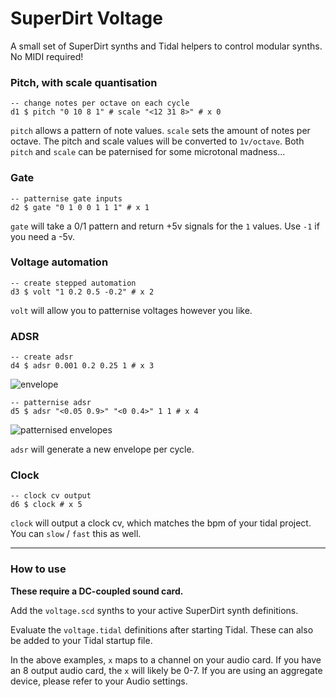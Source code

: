 # SuperDirt Voltage

A small set of SuperDirt synths and Tidal helpers to control modular synths. No MIDI required!

### Pitch, with scale quantisation

```
-- change notes per octave on each cycle
d1 $ pitch "0 10 8 1" # scale "<12 31 8>" # x 0
```

`pitch` allows a pattern of note values. `scale` sets the amount of notes per octave. The pitch and scale values will be converted to `1v/octave`. Both `pitch` and `scale` can be paternised for some microtonal madness...

### Gate

```
-- patternise gate inputs
d2 $ gate "0 1 0 0 1 1 1" # x 1
```

`gate` will take a 0/1 pattern and return +5v signals for the `1` values. Use `-1` if you need a -5v.

### Voltage automation

```
-- create stepped automation
d3 $ volt "1 0.2 0.5 -0.2" # x 2
```

`volt` will allow you to patternise voltages however you like.

### ADSR

```
-- create adsr
d4 $ adsr 0.001 0.2 0.25 1 # x 3
```

![envelope](https://www.dropbox.com/s/rmsxurs03brmsug/envelope.png?raw=1)

```
-- patternise adsr
d5 $ adsr "<0.05 0.9>" "<0 0.4>" 1 1 # x 4
```

![patternised envelopes](https://www.dropbox.com/s/qd6kxn22mexpyhq/pattterned-envelopes.png?raw=1)

`adsr` will generate a new envelope per cycle.

### Clock

```
-- clock cv output
d6 $ clock # x 5
```

`clock` will output a clock cv, which matches the bpm of your tidal project. You can `slow` / `fast` this as well.

---

### How to use

**These require a DC-coupled sound card.**

Add the `voltage.scd` synths to your active SuperDirt synth definitions.

Evaluate the `voltage.tidal` definitions after starting Tidal. These can also be added to your Tidal startup file.

In the above examples, `x` maps to a channel on your audio card. If you have an 8 output audio card, the `x` will likely be 0-7. If you are using an aggregate device, please refer to your Audio settings.
